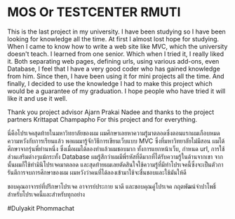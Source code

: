 # MOS Or TESTCENTER RMUTI
This is the last project in my university. I have been studying so I have been looking for knowledge all the time. At first I almost lost hope for studying. 
When I came to know how to write a web site like MVC, which the university doesn't teach. I learned from one senior. Which when I tried it, I really liked it. 
Both separating web pages, defining urls, using various add-ons, even Database, I feel that I have a very good coder who has gained knowledge from him.
Since then, I have been using it for mini projects all the time. And finally, I decided to use the knowledge I had to make this project which would be a guarantee of my graduation. I hope people who have tried it will like it and use it well. 

Thank you project advisor Ajarn Prakai Nadee and thanks to the project partners Krittapat Champapho For this project and for everything.


นี่คือโปรเจคสุดท้ายในมหาวิทยาลัยของผม ผมศึกษาเลยหาความรู้มาตลอดซึ่งตอนแรกผมเกือบหมดความหวังกับการเรียนแล้ว พอผมมารู้จักวิธีการเขียนเว็บแบบ MVC ซึ่งที่มหาวิทยาลัยไม่มีสอน
ผมได้ศึกษาจากรุ่นพี่ท่านหนึ่ง ซึ่งเมื่อผมได้ลองทำแล้วผมชอบมาก ทั้งการแยกหน้าเว็บ, กำหนด url, การใช้ส่วนเสริมต่างๆแม้กระทั้ง Database ผมรู้สึกว่าผมมีพี่รหัสที่ดีมากที่ได้รับความรู้ในด้านจากเขา 
จากนั้นผมก็ใช้ทำมินิโปรเจคมาตลอด และสุดท้ายผมเลยตัดสินใจใช้ความรู้ที่มีทำโปรเจคนี้ซึ่งจะเป็นตัวการันตีการจบการศึกษาของผม ผมหวังว่าคนที่ได้ลองเข้ามาใช้จะชื่นชอบและใช้มันให้ดี 

ขอบคุณอาจารย์ที่ปรึกษาโปรเจค อาจารย์ประกาย นาดี และขอบคุณคู่โปรเจค กฤตพัฒน์จำปาโพธิ์ สำหรับโปรเจคนี้และสำหรับทุกอย่าง

#Dulyakit Phommachat
